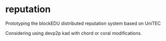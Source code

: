 # reputation
Prototyping the blockEDU distributed reputation system based on UniTEC

Considering using devp2p kad with chord or coral modifications.

